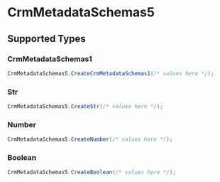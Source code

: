 # CrmMetadataSchemas5


## Supported Types

### CrmMetadataSchemas1

```csharp
CrmMetadataSchemas5.CreateCrmMetadataSchemas1(/* values here */);
```

### Str

```csharp
CrmMetadataSchemas5.CreateStr(/* values here */);
```

### Number

```csharp
CrmMetadataSchemas5.CreateNumber(/* values here */);
```

### Boolean

```csharp
CrmMetadataSchemas5.CreateBoolean(/* values here */);
```
